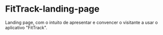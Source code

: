 # FitTrack-landing-page
Landing page, com o intuito de apresentar e convencer o visitante a usar o aplicativo "FitTrack".
